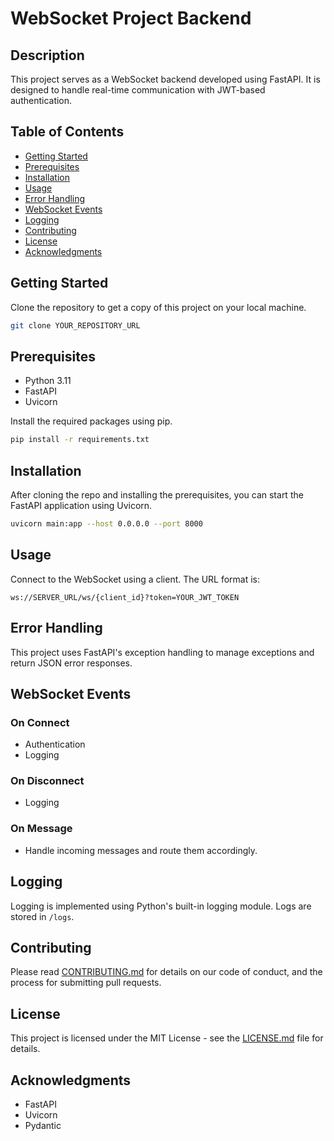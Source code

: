 
# WebSocket Project Backend

## Description

This project serves as a WebSocket backend developed using FastAPI. It is designed to handle real-time communication with JWT-based authentication.

## Table of Contents

- [Getting Started](#getting-started)
- [Prerequisites](#prerequisites)
- [Installation](#installation)
- [Usage](#usage)
- [Error Handling](#error-handling)
- [WebSocket Events](#websocket-events)
- [Logging](#logging)
- [Contributing](#contributing)
- [License](#license)
- [Acknowledgments](#acknowledgments)

## Getting Started

Clone the repository to get a copy of this project on your local machine.

```bash
git clone YOUR_REPOSITORY_URL
```

## Prerequisites

- Python 3.11
- FastAPI
- Uvicorn

Install the required packages using pip.

```bash
pip install -r requirements.txt
```

## Installation

After cloning the repo and installing the prerequisites, you can start the FastAPI application using Uvicorn.

```bash
uvicorn main:app --host 0.0.0.0 --port 8000
```

## Usage

Connect to the WebSocket using a client. The URL format is:

```
ws://SERVER_URL/ws/{client_id}?token=YOUR_JWT_TOKEN
```

## Error Handling

This project uses FastAPI's exception handling to manage exceptions and return JSON error responses.

## WebSocket Events

### On Connect

- Authentication
- Logging

### On Disconnect

- Logging

### On Message

- Handle incoming messages and route them accordingly.

## Logging

Logging is implemented using Python's built-in logging module. Logs are stored in `/logs`.

## Contributing

Please read [CONTRIBUTING.md](CONTRIBUTING.md) for details on our code of conduct, and the process for submitting pull requests.

## License

This project is licensed under the MIT License - see the [LICENSE.md](LICENSE.md) file for details.

## Acknowledgments

- FastAPI
- Uvicorn
- Pydantic
